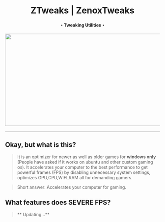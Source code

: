 <div align="center"><h1>ZTweaks | ZenoxTweaks</h1>
<h4>・Tweaking Utilities・<h4>
<img src="https://user-images.githubusercontent.com/108175829/206900152-d701bc88-e7e8-40e7-8c1d-7510ff04d40e.png" width="600" height="300">

</div>
<hr>

## Okay, but what is this?
> It is an optimizer for newer as well as older games for __**windows only**__ (People have asked if it works on ubuntu and other custom gaming os). It accelerates your computer to the best performance to get powerful frames (FPS) by disabling unnecessary system settings, optimizes GPU,CPU,WIFI,RAM all for demanding gamers. 

> Short answer: Accelerates your computer for gaming.

## What features does SEVERE FPS?
> ** Updating...**
